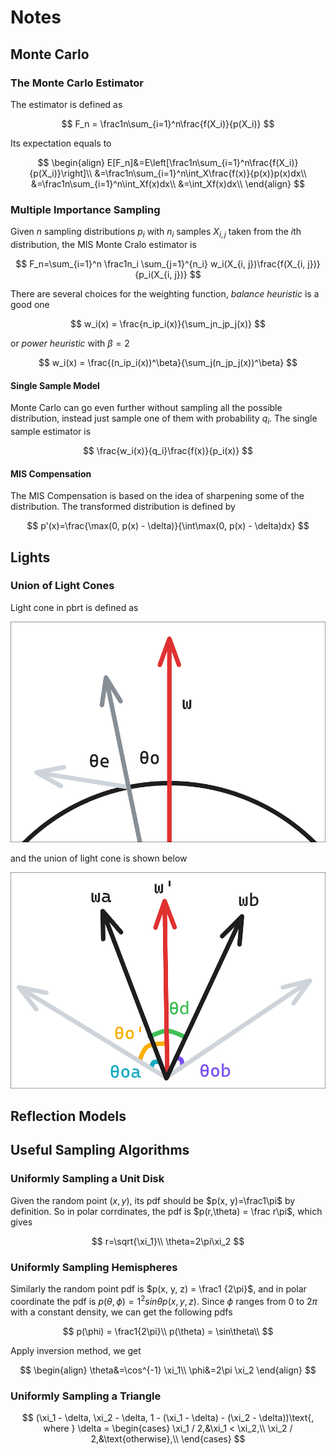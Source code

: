 # Notes

## Monte Carlo

### The Monte Carlo Estimator

The estimator is defined as

$$
F_n = \frac1n\sum_{i=1}^n\frac{f(X_i)}{p(X_i)}
$$

Its expectation equals to 

$$
\begin{align}
E[F_n]&=E\left[\frac1n\sum_{i=1}^n\frac{f(X_i)}{p(X_i)}\right]\\
&=\frac1n\sum_{i=1}^n\int_X\frac{f(x)}{p(x)}p(x)dx\\
&=\frac1n\sum_{i=1}^n\int_Xf(x)dx\\
&=\int_Xf(x)dx\\
\end{align}
$$

### Multiple Importance Sampling

Given $n$ sampling distributions $p_i$ with $n_i$ samples $X_{i, j}$ taken from the $i$th distribution, the MIS Monte Cralo estimator is

$$
F_n=\sum_{i=1}^n \frac1n_i \sum_{j=1}^{n_i} w_i(X_{i, j})\frac{f(X_{i, j})}{p_i(X_{i, j})}
$$

There are several choices for the weighting function, *balance heuristic* is a good one

$$
w_i(x) = \frac{n_ip_i(x)}{\sum_jn_jp_j(x)}
$$

or *power heuristic* with $\beta=2$

$$
w_i(x) = \frac{(n_ip_i(x))^\beta}{\sum_j(n_jp_j(x))^\beta}
$$

#### Single Sample Model

Monte Carlo can go even further without sampling all the possible distribution, instead just sample one of them with probability $q_i$. The single sample estimator is

$$
\frac{w_i(x)}{q_i}\frac{f(x)}{p_i(x)}
$$

#### MIS Compensation

The MIS Compensation is based on the idea of sharpening some of the distribution. The transformed distribution is defined by

$$
p'(x)=\frac{\max(0, p(x) - \delta)}{\int\max(0, p(x) - \delta)dx}
$$

## Lights

### Union of Light Cones

Light cone in pbrt is defined as

![](./light_cone.png)

and the union of light cone is shown below

![](./light_cone_union.png)


## Reflection Models

## Useful Sampling Algorithms

### Uniformly Sampling a Unit Disk

Given the random point $(x,y)$, its pdf should be $p(x, y)=\frac1\pi$ by definition. So in polar corrdinates, the pdf is $p(r,\theta) = \frac r\pi$, which gives

$$
r=\sqrt{\xi_1}\\
\theta=2\pi\xi_2
$$

### Uniformly Sampling Hemispheres

Similarly the random point pdf is $p(x, y, z) = \frac1 {2\pi}$, and in polar coordinate the pdf is $p(\theta, \phi)=1^2sin\theta p(x, y, z)$. Since $\phi$ ranges from $0$ to $2\pi$ with a constant density, we can get the following pdfs

$$
p(\phi) = \frac1{2\pi}\\
p(\theta) = \sin\theta\\
$$

Apply inversion method, we get

$$
\begin{align}
\theta&=\cos^{-1} \xi_1\\
\phi&=2\pi \xi_2
\end{align}
$$

### Uniformly Sampling a Triangle

$$
(\xi_1 - \delta,
\xi_2 - \delta,
1 - (\xi_1 - \delta) - (\xi_2 - \delta))\text{, where }
\delta = 
\begin{cases}
\xi_1 / 2,&\xi_1 < \xi_2,\\
\xi_2 / 2,&\text{otherwise},\\
\end{cases}
$$

